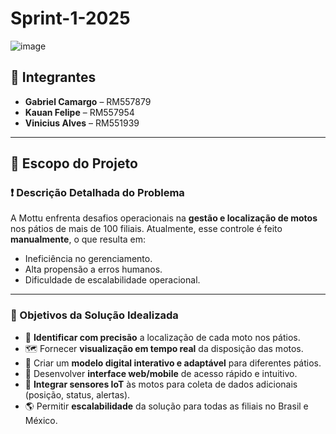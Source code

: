 # Sprint-1-2025

![image](https://github.com/user-attachments/assets/6335eded-1ce5-41f1-8fbd-7921804f3f67)

## 👥 Integrantes

- **Gabriel Camargo** – RM557879  
- **Kauan Felipe** – RM557954  
- **Vinicius Alves** – RM551939  

---

## 📌 Escopo do Projeto

### ❗ Descrição Detalhada do Problema

A Mottu enfrenta desafios operacionais na **gestão e localização de motos** nos pátios de mais de 100 filiais. Atualmente, esse controle é feito **manualmente**, o que resulta em:

- Ineficiência no gerenciamento.
- Alta propensão a erros humanos.
- Dificuldade de escalabilidade operacional.

---

### 🎯 Objetivos da Solução Idealizada

- 📍 **Identificar com precisão** a localização de cada moto nos pátios.
- 🗺️ Fornecer **visualização em tempo real** da disposição das motos.
- 🧩 Criar um **modelo digital interativo e adaptável** para diferentes pátios.
- 📱 Desenvolver **interface web/mobile** de acesso rápido e intuitivo.
- 📡 **Integrar sensores IoT** às motos para coleta de dados adicionais (posição, status, alertas).
- 🌎 Permitir **escalabilidade** da solução para todas as filiais no Brasil e México.


